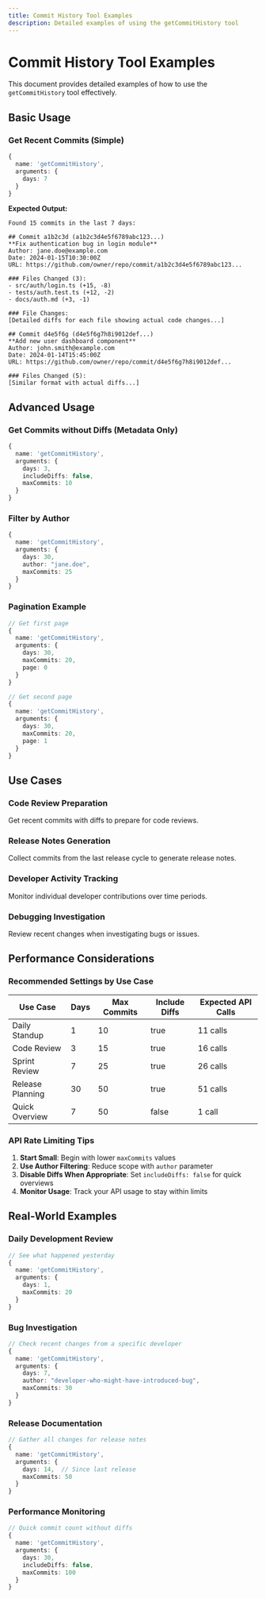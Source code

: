 ```yaml
---
title: Commit History Tool Examples
description: Detailed examples of using the getCommitHistory tool
---
```


# Commit History Tool Examples

This document provides detailed examples of how to use the `getCommitHistory` tool effectively.

## Basic Usage

### Get Recent Commits (Simple)

```typescript
{
  name: 'getCommitHistory',
  arguments: {
    days: 7
  }
}
```

**Expected Output:**

```
Found 15 commits in the last 7 days:

## Commit a1b2c3d (a1b2c3d4e5f6789abc123...)
**Fix authentication bug in login module**
Author: jane.doe@example.com
Date: 2024-01-15T10:30:00Z
URL: https://github.com/owner/repo/commit/a1b2c3d4e5f6789abc123...

### Files Changed (3):
- src/auth/login.ts (+15, -8)
- tests/auth.test.ts (+12, -2)
- docs/auth.md (+3, -1)

### File Changes:
[Detailed diffs for each file showing actual code changes...]

## Commit d4e5f6g (d4e5f6g7h8i9012def...)
**Add new user dashboard component**
Author: john.smith@example.com
Date: 2024-01-14T15:45:00Z
URL: https://github.com/owner/repo/commit/d4e5f6g7h8i9012def...

### Files Changed (5):
[Similar format with actual diffs...]
```

## Advanced Usage

### Get Commits without Diffs (Metadata Only)

```typescript
{
  name: 'getCommitHistory',
  arguments: {
    days: 3,
    includeDiffs: false,
    maxCommits: 10
  }
}
```

### Filter by Author

```typescript
{
  name: 'getCommitHistory',
  arguments: {
    days: 30,
    author: "jane.doe",
    maxCommits: 25
  }
}
```

### Pagination Example

```typescript
// Get first page
{
  name: 'getCommitHistory',
  arguments: {
    days: 30,
    maxCommits: 20,
    page: 0
  }
}

// Get second page
{
  name: 'getCommitHistory',
  arguments: {
    days: 30,
    maxCommits: 20,
    page: 1
  }
}
```

## Use Cases

### Code Review Preparation

Get recent commits with diffs to prepare for code reviews.

### Release Notes Generation

Collect commits from the last release cycle to generate release notes.

### Developer Activity Tracking

Monitor individual developer contributions over time periods.

### Debugging Investigation

Review recent changes when investigating bugs or issues.

## Performance Considerations

### Recommended Settings by Use Case

| Use Case         | Days | Max Commits | Include Diffs | Expected API Calls |
| ---------------- | ---- | ----------- | ------------- | ------------------ |
| Daily Standup    | 1    | 10          | true          | 11 calls           |
| Code Review      | 3    | 15          | true          | 16 calls           |
| Sprint Review    | 7    | 25          | true          | 26 calls           |
| Release Planning | 30   | 50          | true          | 51 calls           |
| Quick Overview   | 7    | 50          | false         | 1 call             |

### API Rate Limiting Tips

1. **Start Small**: Begin with lower `maxCommits` values
2. **Use Author Filtering**: Reduce scope with `author` parameter
3. **Disable Diffs When Appropriate**: Set `includeDiffs: false` for quick overviews
4. **Monitor Usage**: Track your API usage to stay within limits

## Real-World Examples

### Daily Development Review

```typescript
// See what happened yesterday
{
  name: 'getCommitHistory',
  arguments: {
    days: 1,
    maxCommits: 20
  }
}
```

### Bug Investigation

```typescript
// Check recent changes from a specific developer
{
  name: 'getCommitHistory',
  arguments: {
    days: 7,
    author: "developer-who-might-have-introduced-bug",
    maxCommits: 30
  }
}
```

### Release Documentation

```typescript
// Gather all changes for release notes
{
  name: 'getCommitHistory',
  arguments: {
    days: 14,  // Since last release
    maxCommits: 50
  }
}
```

### Performance Monitoring

```typescript
// Quick commit count without diffs
{
  name: 'getCommitHistory',
  arguments: {
    days: 30,
    includeDiffs: false,
    maxCommits: 100
  }
}
```
